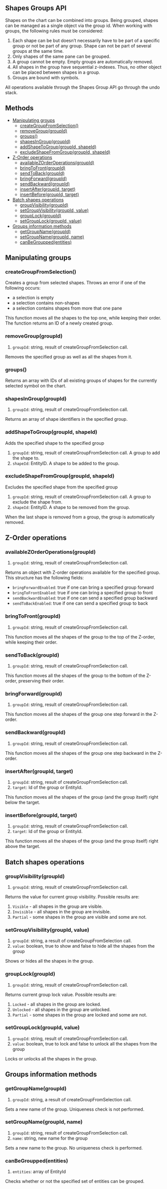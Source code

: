 ## Shapes Groups API

Shapes on the chart can be combined into groups. Being grouped, shapes can be managed as a single object via the group id.
When working with groups, the following rules must be considered:

1. Each shape can be but doesn’t necessarily have to be part of a specific group or not be part of any group. Shape can not be part of several groups at the same time.
2. Only shapes of the same pane can be grouped.
3. A group cannot be empty. Empty groups are automatically removed.
4. All shapes in the group have sequential z-indexes. Thus, no other object can be placed between shapes in a group.
5. Groups are bound with symbols.

All operations available through the Shapes Group API go through the undo stack.

## Methods

* [Manipulating groups](#manipulating-groups)
  * [createGroupFromSelection()](#creategroupfromselection)
  * [removeGroup(groupId)](#removegroupgroupid)
  * [groups()](#groups)
  * [shapesInGroup(groupId)](#shapesingroupgroupid)
  * [addShapeToGroup(groupId, shapeId)](#addshapetogroupgroupid-shapeid)
  * [excludeShapeFromGroup(groupId, shapeId)](#excludeshapefromgroupgroupid-shapeid)
* [Z-Order operations](#z-order-operations)
  * [availableZOrderOperations(groupId)](#availablezorderoperationsgroupid)
  * [bringToFront(groupId)](#bringtofrontgroupid)
  * [sendToBack(groupId)](#sendtobackgroupid)
  * [bringForward(groupId)](#bringforwardgroupid)
  * [sendBackward(groupId)](#sendbackwardgroupid)
  * [insertAfter(groupId, target)](#insertaftergroupid-target)
  * [insertBefore(groupId, target)](#insertbeforegroupid-target)
* [Batch shapes operations](#batch-shapes-operations)
  * [groupVisibility(groupId)](#groupvisibilitygroupid)
  * [setGroupVisibility(groupId, value)](#setgroupvisibilitygroupid-value)
  * [groupLock(groupId)](#grouplockgroupid)
  * [setGroupLock(groupId, value)](#setgrouplockgroupid-value)
* [Groups information methods](#groups-information-methods)
  * [getGroupName(groupId)](#getgroupnamegroupid)
  * [setGroupName(groupId, name)](#setgroupnamegroupid-name)
  * [canBeGroupped(entities)](#canbegrouppedentities)

## Manipulating groups

### createGroupFromSelection()

Creates a group from selected shapes. Throws an error if one of the following occurs:

* a selection is empty
* a selection contains non-shapes
* a selection contains shapes from more that one pane

This function moves all the shapes to the top one, while keeping their order.
The function returns an ID of a newly created group.

### removeGroup(groupId)

1. `groupId`: string, result of createGroupFromSelection call.

Removes the specified group as well as all the shapes from it.

### groups()

Returns an array with IDs of all existing groups of shapes for the currently selected symbol on the chart.

### shapesInGroup(groupId)

1. `groupId`: string, result of createGroupFromSelection call.

Returns an array of shape identifiers in the specified group.

### addShapeToGroup(groupId, shapeId)

Adds the specified shape to the specified group

1. `groupId`: string, result of createGroupFromSelection call. A group to add the shape to.
2. `shapeId`: EntityID. A shape to be added to the group.

### excludeShapeFromGroup(groupId, shapeId)

Excludes the specified shape from the specified group

1. `groupId`: string, result of createGroupFromSelection call. A group to exclude the shape from.
2. `shapeId`: EntityID. A shape to be removed from the group.

When the last shape is removed from a group, the group is automatically removed.

## Z-Order operations

### availableZOrderOperations(groupId)

1. `groupId`: string, result of createGroupFromSelection call.

Returns an object with Z-order operations available for the specified group. This structure has the following fields:

* `bringForwardEnabled`: true if one can bring a specified group forward
* `bringToFrontEnabled`: true if one can bring a specified group to front
* `sendBackwardEnabled`: true if one can send a specified group backward
* `sendToBackEnabled`: true if one can send a specified group to back

### bringToFront(groupId)

1. `groupId`: string, result of createGroupFromSelection call.

This function moves all the shapes of the group to the top of the Z-order, while keeping their order.

### sendToBack(groupId)

1. `groupId`: string, result of createGroupFromSelection call.

This function moves all the shapes of the group to the bottom of the Z-order, preserving their order.

### bringForward(groupId)

1. `groupId`: string, result of createGroupFromSelection call.

This function moves all the shapes of the group one step forward in the Z-order.

### sendBackward(groupId)

1. `groupId`: string, result of createGroupFromSelection call.

This function moves all the shapes of the group one step backward in the Z-order.

### insertAfter(groupId, target)

1. `groupId`: string, result of createGroupFromSelection call.
2. `target`: Id of the group or EntityId.

This function moves all the shapes of the group (and the group itself) right below the target.

### insertBefore(groupId, target)

1. `groupId`: string, result of createGroupFromSelection call.
2. `target`: Id of the group or EntityId.

This function moves all the shapes of the group (and the group itself) right above the target.

## Batch shapes operations

### groupVisibility(groupId)

1. `groupId`: string, result of createGroupFromSelection call.

Returns the value for current group visibility. Possible results are:

1. `Visible` - all shapes in the group are visible.
2. `Invisible` - all shapes in the group are invisible.
3. `Partial` - some shapes in the group are visible and some are not.

### setGroupVisibility(groupId, value)

1. `groupId`: string, a result of createGroupFromSelection call.
2. `value`: boolean, true to show and false to hide all the shapes from the group

Shows or hides all the shapes in the group.

### groupLock(groupId)

1. `groupId`: string, result of createGroupFromSelection call.

Returns current group lock value. Possible results are:

1. `Locked` - all shapes in the group are locked.
2. `Unlocked` - all shapes in the group are unlocked.
3. `Partial` - some shapes in the group are locked and some are not.

### setGroupLock(groupId, value)

1. `groupId`: string, result of createGroupFromSelection call.
2. `value`: boolean, true to lock and false to unlock all the shapes from the group

Locks or unlocks all the shapes in the group.

## Groups information methods

### getGroupName(groupId)

1. `groupId`: string, a result of createGroupFromSelection call.

Sets a new name of the group. Uniqueness check is not performed.

### setGroupName(groupId, name)

1. `groupId`: string, result of createGroupFromSelection call.
2. `name`: string, new name for the group

Sets a new name to the group. No uniqueness check is performed.

### canBeGroupped(entities)

1. `entities`: array of EntityId

Checks whether or not the specified set of entities can be grouped.
